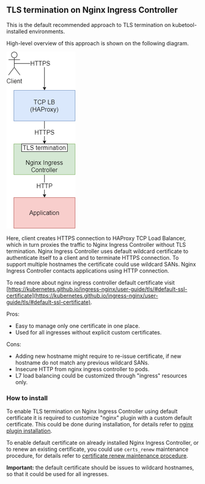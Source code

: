 ## TLS termination on Nginx Ingress Controller

This is the default recommended approach to TLS termination on kubetool-installed environments.

High-level overview of this approach is shown on the following diagram.

![](/documentation/images/tls-termination-nginx.png)

Here, client creates HTTPS connection to HAProxy TCP Load Balancer, which in turn proxies the traffic to Nginx Ingress Controller without TLS termination.
Nginx Ingress Controller uses default wildcard certificate to authenticate itself to a client and to terminate HTTPS connection.
To support multiple hostnames the certificate could use wildcard SANs.
Nginx Ingress Controller contacts applications using HTTP connection.

To read more about nginx ingress controller default certificate visit [https://kubernetes.github.io/ingress-nginx/user-guide/tls/#default-ssl-certificate](https://kubernetes.github.io/ingress-nginx/user-guide/tls/#default-ssl-certificate).

Pros:
+ Easy to manage only one certificate in one place.
+ Used for all ingresses without explicit custom certificates.

Cons:
- Adding new hostname might require to re-issue certificate, if new hostname do not match any previous wildcard SANs.
- Insecure HTTP from nginx ingress controller to pods.
- L7 load balancing could be customized through "ingress" resources only.

### How to install

To enable TLS termination on Nginx Ingress Controller using default certificate it is required to customize "nginx" plugin with a custom default certificate.
This could be done during installation, for details refer to [nginx plugin installation](/documentation/Installation.md#nginx-ingress-controller).

To enable default certificate on already installed Nginx Ingress Controller, or to renew an existing certificate, 
you could use `certs_renew` maintenance procedure, for details refer to [certificate renew maintenance procedure](/documentation/Maintenance.md#configuring-certificate-renew-procedure-for-nginx-ingress-controller).


**Important:** the default certificate should be issues to wildcard hostnames, so that it could be used for all ingresses.